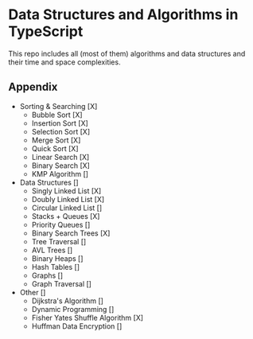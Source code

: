 # Data Structures and Algorithms in TypeScript

This repo includes all (most of them) algorithms and data structures and their time and space complexities.

## Appendix

- Sorting & Searching [X]
  - Bubble Sort [X]
  - Insertion Sort [X]
  - Selection Sort [X]
  - Merge Sort [X]
  - Quick Sort [X]
  - Linear Search [X]
  - Binary Search [X]
  - KMP Algorithm []
- Data Structures []
  - Singly Linked List [X]
  - Doubly Linked List [X]
  - Circular Linked List []
  - Stacks + Queues [X]
  - Priority Queues []
  - Binary Search Trees [X]
  - Tree Traversal []
  - AVL Trees []
  - Binary Heaps []
  - Hash Tables []
  - Graphs []
  - Graph Traversal []
- Other []
  - Dijkstra's Algorithm []
  - Dynamic Programming []
  - Fisher Yates Shuffle Algorithm [X]
  - Huffman Data Encryption []
